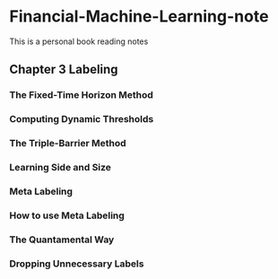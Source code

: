 # Financial-Machine-Learning-note
This is a personal book reading notes
## Chapter 3 Labeling
### The Fixed-Time Horizon Method
### Computing Dynamic Thresholds
### The Triple-Barrier Method
### Learning Side and Size
### Meta Labeling
### How to use Meta Labeling
### The Quantamental Way
### Dropping Unnecessary Labels
